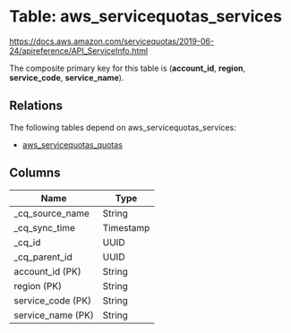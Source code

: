 # Table: aws_servicequotas_services

https://docs.aws.amazon.com/servicequotas/2019-06-24/apireference/API_ServiceInfo.html

The composite primary key for this table is (**account_id**, **region**, **service_code**, **service_name**).

## Relations

The following tables depend on aws_servicequotas_services:
  - [aws_servicequotas_quotas](aws_servicequotas_quotas.md)

## Columns

| Name          | Type          |
| ------------- | ------------- |
|_cq_source_name|String|
|_cq_sync_time|Timestamp|
|_cq_id|UUID|
|_cq_parent_id|UUID|
|account_id (PK)|String|
|region (PK)|String|
|service_code (PK)|String|
|service_name (PK)|String|